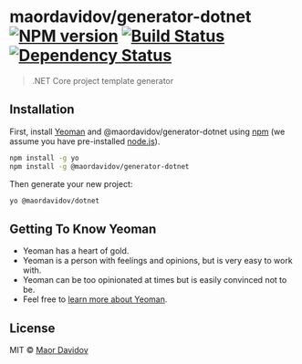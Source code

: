 # maordavidov/generator-dotnet [![NPM version][npm-image]][npm-url] [![Build Status][travis-image]][travis-url] [![Dependency Status][daviddm-image]][daviddm-url]
> .NET Core project template generator

## Installation

First, install [Yeoman](http://yeoman.io) and @maordavidov/generator-dotnet using [npm](https://www.npmjs.com/) (we assume you have pre-installed [node.js](https://nodejs.org/)).

```bash
npm install -g yo
npm install -g @maordavidov/generator-dotnet
```

Then generate your new project:

```bash
yo @maordavidov/dotnet
```

## Getting To Know Yeoman

 * Yeoman has a heart of gold.
 * Yeoman is a person with feelings and opinions, but is very easy to work with.
 * Yeoman can be too opinionated at times but is easily convinced not to be.
 * Feel free to [learn more about Yeoman](http://yeoman.io/).

## License

MIT © [Maor Davidov]()


[npm-image]: https://badge.fury.io/js/@maordavidov/generator-dotnet.svg
[npm-url]: https://npmjs.org/package/@maordavidov/generator-dotnet
[travis-image]: https://travis-ci.org/maordavidov/@maordavidov/generator-dotnet.svg?branch=master
[travis-url]: https://travis-ci.org/maordavidov/@maordavidov/generator-dotnet
[daviddm-image]: https://david-dm.org/maordavidov/@maordavidov/generator-dotnet.svg?theme=shields.io
[daviddm-url]: https://david-dm.org/maordavidov/@maordavidov/generator-dotnet
